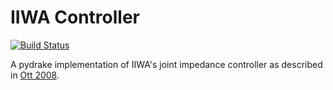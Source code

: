 # IIWA Controller

[![Build Status](https://travis-ci.com/pangtao22/iiwa_controller.svg?branch=main)](https://travis-ci.com/pangtao22/iiwa_controller)

A pydrake implementation of IIWA's joint impedance controller as described in [Ott 2008](https://ieeexplore.ieee.org/abstract/document/4451347).